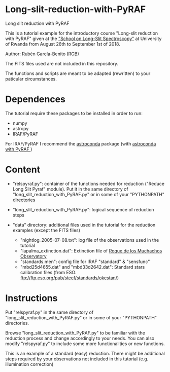 # Long-slit-reduction-with-PyRAF
Long slit reduction with PyRAF

This is a tutorial example for the introductory course "Long-slit reduction with PyRAF" given at the ["School on Long-Slit Spectroscopy"](https://sites.google.com/site/schoolonspectroscopy/home) at University of Rwanda from August 26th to September 1st of 2018.

Author: Rubén García-Benito (RGB)

The FITS files used are not included in this repository. 

The functions and scripts are meant to be adapted (rewritten) to your paticular circumstances.

# Dependences

The tutorial require these packages to be installed in order to run:

+ numpy
+ astropy
+ IRAF/PyRAF

For IRAF/PyRAF I recommend the [astroconda](https://astroconda.readthedocs.io/en/latest/) package (with [astroconda with PyRAF
](https://astroconda.readthedocs.io/en/latest/installation.html#legacy-software-stack-with-iraf))

# Content

* "relspyraf.py": container of the functions needed for reduction ("Reduce Long Slit Pyraf" module). Put it in the same directory of "long_slit_reduction_with_PyRAF.py" or in some of your "PYTHONPATH" directories

* "long_slit_reduction_with_PyRAF.py": logical sequence of reduction steps 

* "data" directory: additional files used in the tutorial for the reduction examples (except the FITS files)
   * "nightlog_2005-07-08.txt": log file of the observations used in the tutorial
   * "lapalma_extinction.dat": Extinction file of [Roque de los Muchachos Observatory](http://www.ing.iac.es/Astronomy/observing/conditions/wlext.html)
   * "standards.men": config file for IRAF "standard" & "sensfunc"
   * "mbd25d4655.dat" and "mbd33d2642.dat": Standard stars calibration files (from ESO: ftp://ftp.eso.org/pub/stecf/standards/okestan/)


# Instructions

Put "relspyraf.py" in the same directory of "long_slit_reduction_with_PyRAF.py" or in some of your "PYTHONPATH" directories.

Browse "long_slit_reduction_with_PyRAF.py" to be familiar with the reduction process and change accordingly to your needs. You can also modify "relspyraf.py" to include some more functionalities or new functions. 

This is an example of a standard (easy) reduction. There might be additional steps required by your observations not included in this tutorial (e.g. illumination correction)
